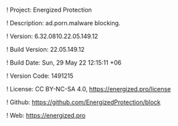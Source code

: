 ! Project: Energized Protection

! Description: ad.porn.malware blocking.

! Version: 6.32.0810.22.05.149.12

! Build Version: 22.05.149.12

! Build Date: Sun, 29 May 22 12:15:11 +06

! Version Code: 1491215

! License: CC BY-NC-SA 4.0, https://energized.pro/license

! Github: https://github.com/EnergizedProtection/block

! Web: https://energized.pro
